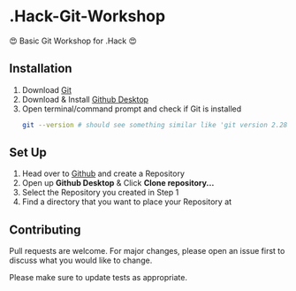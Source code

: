 # .Hack-Git-Workshop

😍 Basic Git Workshop for .Hack 😍

## Installation

1. Download [Git](https://www.atlassian.com/git/tutorials/install-git)
2. Download & Install [Github Desktop](https://desktop.github.com/)
3. Open terminal/command prompt and check if Git is installed
    ```bash
    git --version # should see something similar like 'git version 2.28.0.windows.1'
    ```

## Set Up
1. Head over to [Github](https://www.github.com) and create a Repository
2. Open up **Github Desktop** & Click **Clone repository...**
3. Select the Repository you created in Step 1
4. Find a directory that you want to place your Repository at



## Contributing
Pull requests are welcome. For major changes, please open an issue first to discuss what you would like to change.

Please make sure to update tests as appropriate.
